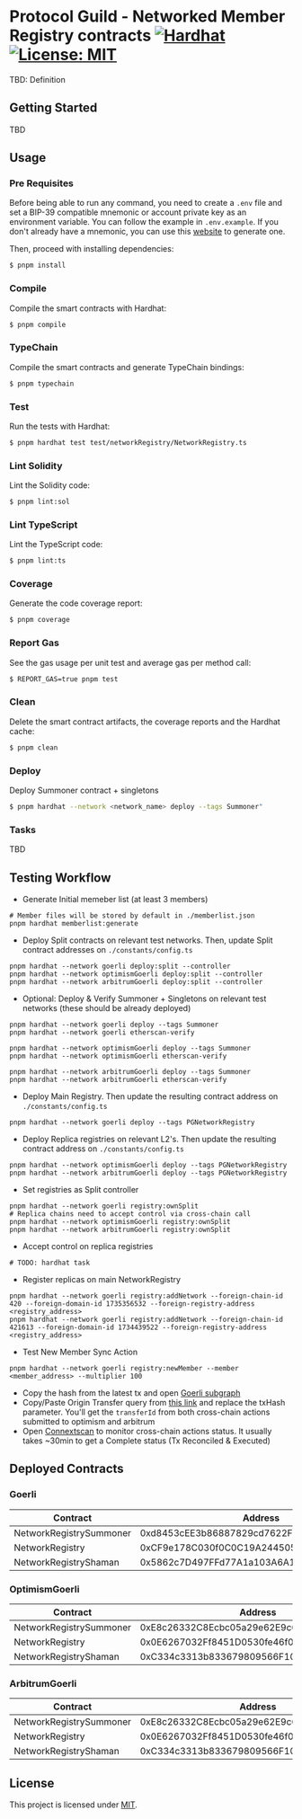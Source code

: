 # Protocol Guild - Networked Member Registry contracts [![Hardhat][hardhat-badge]][hardhat] [![License: MIT][license-badge]][license]

[hardhat]: https://hardhat.org/
[hardhat-badge]: https://img.shields.io/badge/Built%20with-Hardhat-FFDB1C.svg
[license]: https://opensource.org/licenses/MIT
[license-badge]: https://img.shields.io/badge/License-MIT-blue.svg

TBD: Definition

## Getting Started

TBD

## Usage

### Pre Requisites

Before being able to run any command, you need to create a `.env` file and set a BIP-39 compatible mnemonic or account private key as an
environment variable. You can follow the example in `.env.example`. If you don't already have a mnemonic, you can use
this [website](https://iancoleman.io/bip39/) to generate one.

Then, proceed with installing dependencies:

```sh
$ pnpm install
```

### Compile

Compile the smart contracts with Hardhat:

```sh
$ pnpm compile
```

### TypeChain

Compile the smart contracts and generate TypeChain bindings:

```sh
$ pnpm typechain
```

### Test

Run the tests with Hardhat:

```sh
$ pnpm hardhat test test/networkRegistry/NetworkRegistry.ts
```

### Lint Solidity

Lint the Solidity code:

```sh
$ pnpm lint:sol
```

### Lint TypeScript

Lint the TypeScript code:

```sh
$ pnpm lint:ts
```

### Coverage

Generate the code coverage report:

```sh
$ pnpm coverage
```

### Report Gas

See the gas usage per unit test and average gas per method call:

```sh
$ REPORT_GAS=true pnpm test
```

### Clean

Delete the smart contract artifacts, the coverage reports and the Hardhat cache:

```sh
$ pnpm clean
```

### Deploy

Deploy Summoner contract + singletons

```sh
$ pnpm hardhat --network <network_name> deploy --tags Summoner"
```

### Tasks

TBD

## Testing Workflow

* Generate Initial memeber list (at least 3 members)

```
# Member files will be stored by default in ./memberlist.json
pnpm hardhat memberlist:generate
```

* Deploy Split contracts on relevant test networks. Then, update Split contract addresses on `./constants/config.ts`

```
pnpm hardhat --network goerli deploy:split --controller
pnpm hardhat --network optimismGoerli deploy:split --controller
pnpm hardhat --network arbitrumGoerli deploy:split --controller
```

* Optional: Deploy & Verify Summoner + Singletons on relevant test networks (these should be already deployed)

```
pnpm hardhat --network goerli deploy --tags Summoner
pnpm hardhat --network goerli etherscan-verify

pnpm hardhat --network optimismGoerli deploy --tags Summoner
pnpm hardhat --network optimismGoerli etherscan-verify

pnpm hardhat --network arbitrumGoerli deploy --tags Summoner
pnpm hardhat --network arbitrumGoerli etherscan-verify
```

* Deploy Main Registry. Then update the resulting contract address on `./constants/config.ts`

```
pnpm hardhat --network goerli deploy --tags PGNetworkRegistry
```

* Deploy Replica registries on relevant L2's. Then update the resulting contract address on `./constants/config.ts`

```
pnpm hardhat --network optimismGoerli deploy --tags PGNetworkRegistry
pnpm hardhat --network arbitrumGoerli deploy --tags PGNetworkRegistry
```

* Set registries as Split controller

```
pnpm hardhat --network goerli registry:ownSplit
# Replica chains need to accept control via cross-chain call
pnpm hardhat --network optimismGoerli registry:ownSplit
pnpm hardhat --network arbitrumGoerli registry:ownSplit
```

* Accept control on replica registries

```
# TODO: hardhat task
```

* Register replicas on main NetworkRegistry

```
pnpm hardhat --network goerli registry:addNetwork --foreign-chain-id 420 --foreign-domain-id 1735356532 --foreign-registry-address <registry_address>
pnpm hardhat --network goerli registry:addNetwork --foreign-chain-id 421613 --foreign-domain-id 1734439522 --foreign-registry-address <registry_address>
```

* Test New Member Sync Action

```
pnpm hardhat --network goerli registry:newMember --member <member_address> --multiplier 100
```

* Copy the hash from the latest tx and open [Goerli subgraph](https://thegraph.com/hosted-service/subgraph/connext/nxtp-amarok-runtime-v0-goerli)
* Copy/Paste Origin Transfer query from [this link](https://docs.connext.network/developers/guides/xcall-status) and replace the txHash parameter. You'll get the `transferId` from both cross-chain actions submitted to optimism and arbitrum
* Open [Connextscan]() to monitor cross-chain actions status. It usually takes ~30min to get a Complete status (Tx Reconciled & Executed)

## Deployed Contracts

### Goerli

| Contract                | Address                                    |
| ----------------------  | ------------------------------------------ |
| NetworkRegistrySummoner | 0xd8453cEE3b86887829cd7622FDD39187DE8e8261 |
| NetworkRegistry         | 0xCF9e178C030f0C0C19A244505eE108296B1F8779 |
| NetworkRegistryShaman   | 0x5862c7D497FFd77A1a103A6A1c55159e30D889ad |

### OptimismGoerli

| Contract                | Address                                    |
| ----------------------  | ------------------------------------------ |
| NetworkRegistrySummoner | 0xE8c26332C8Ecbc05a29e62E9c6bc3578EC82090f |
| NetworkRegistry         | 0x0E6267032Ff8451D0530fe46f03236316Ab46A97 |
| NetworkRegistryShaman   | 0xC334c3313b833679809566F1035fC931cEffB919 |

### ArbitrumGoerli

| Contract                | Address                                    |
| ----------------------  | ------------------------------------------ |
| NetworkRegistrySummoner | 0xE8c26332C8Ecbc05a29e62E9c6bc3578EC82090f |
| NetworkRegistry         | 0x0E6267032Ff8451D0530fe46f03236316Ab46A97 |
| NetworkRegistryShaman   | 0xC334c3313b833679809566F1035fC931cEffB919 |

## License

This project is licensed under [MIT](LICENSE.md).
